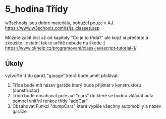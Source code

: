 # 5_hodina Třídy

w3schools jsou dobré materiály, bohužel pouze v AJ.
https://www.w3schools.com/js/js_classes.asp


Můžete začít číst až od kapitoly "Co je to třída?" ale když si přečtete a zkoušíte i ostatní tak to určitě nebude na škodu :)
https://www.okhelp.cz/programovani/class-javascript-tutorial-1/

## Úkoly

vytvořte třídu garáž "garage" která bude umět přidávat.
1. Třída bude mít název garáže který bude přijímat v konstruktoru (constructor)
2. Třída bude obsahovat pole aut "cars" do které se budou vkládat auta pomocí vnitřní funkce třídy "addCar".
3. Obsahovat Funkci "dumpCars" která vypíše všechny automobily a název garáže.

